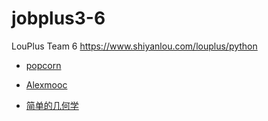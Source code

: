 # jobplus3-6
LouPlus Team 6 https://www.shiyanlou.com/louplus/python

* [popcorn](https://github.com/clikks)

* [Alexmooc](https://github.com/clikks)

* [简单的几何学](https://github.com/lvix)
